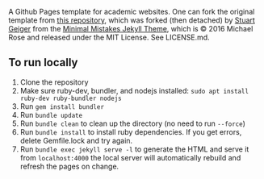 A Github Pages template for academic websites. One can fork the original template from [this repository](https://github.com/academicpages/academicpages.github.io), which was forked (then detached) by [Stuart Geiger](https://github.com/staeiou) from the [Minimal Mistakes Jekyll Theme](https://mmistakes.github.io/minimal-mistakes/), which is © 2016 Michael Rose and released under the MIT License. See LICENSE.md.

## To run locally

1. Clone the repository
1. Make sure ruby-dev, bundler, and nodejs installed: `sudo apt install ruby-dev ruby-bundler nodejs`
1. Run `gem install bundler`
1. Run `bundle update`
1. Run `bundle clean` to clean up the directory (no need to run `--force`)
1. Run `bundle install` to install ruby dependencies. If you get errors, delete Gemfile.lock and try again.
1. Run `bundle exec jekyll serve -l` to generate the HTML and serve it from `localhost:4000` the local server will automatically rebuild and refresh the pages on change.
